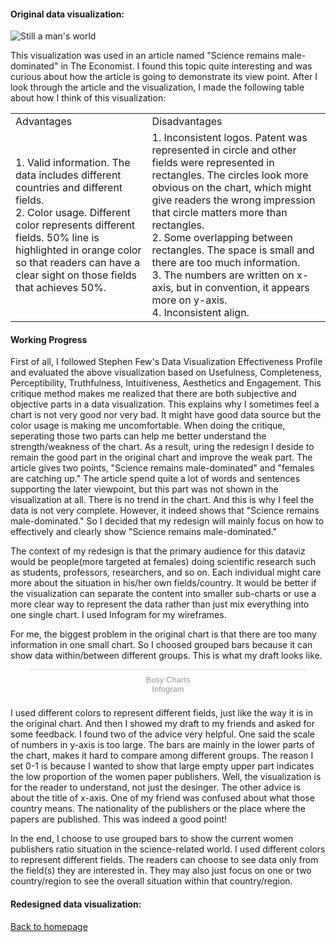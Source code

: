 #### Original data visualization:
![Still a man's world](https://www.economist.com/img/b/400/637/90/sites/default/files/images/print-edition/20170311_STC128_0.png)

This visualization was used in an article named "Science remains male-dominated" in The Economist. I found this topic quite interesting and was curious about how the article is going to demonstrate its view point. After I look through the article and the visualization, I made the following table about how I think of this visualization:
<table>
    <tr>
      <td>Advantages</td>
      <td>Disadvantages</td>
    </tr>
     <tr>
      <td>1. Valid information. The data includes different countries and different fields.<br> 2. Color usage. Different color represents different fields. 50% line is highlighted in orange color so that readers can have a clear sight on those fields that achieves 50%.  </td>
      <td>1. Inconsistent logos. Patent was represented in circle and other fields were represented in rectangles. The circles look more obvious on the chart, which might give readers the wrong impression that circle matters more than rectangles. <br> 2. Some overlapping between rectangles. The space is small and there are too much information. <br> 3. The numbers are written on x-axis, but in convention, it appears more on y-axis. <br> 4. Inconsistent align. </td>
    </tr>
</table>

#### Working Progress
First of all, I followed Stephen Few's Data Visualization Effectiveness Profile and evaluated the above visualization based on Usefulness, Completeness, Perceptibility, Truthfulness, Intuitiveness, Aesthetics and Engagement. This critique method makes me realized that there are both subjective and objective parts in a data visualization. This explains why I sometimes feel a chart is not very good nor very bad. It might have good data source but the color usage is making me uncomfortable. When doing the critique, seperating those two parts can help me better understand the strength/weakness of the chart. As a result, uring the redesign I deside to remain the good part in the original chart and improve the weak part. The article gives two points, "Science remains male-dominated" and "females are catching up." The article spend quite a lot of words and sentences supporting the later viewpoint, but this part was not shown in the visualization at all. There is no trend in the chart. And this is why I feel the data is not very complete. However, it indeed shows that "Science remains male-dominated." So I decided that my redesign will mainly focus on how to effectively and clearly show "Science remains male-dominated."

The context of my redesign is that the primary audience for this dataviz would be people(more targeted at females) doing scientific research such as students, professors, researchers, and so on. Each individual might care more about the situation in his/her own fields/country. It would be better if the visualization can separate the content into smaller sub-charts or use a more clear way to represent the data rather than just mix everything into one single chart. I used Infogram for my wireframes.

For me, the biggest problem in the original chart is that there are too many information in one small chart. So I choosed grouped bars because it can show data within/between different groups. This is what my draft looks like.
<div class="infogram-embed" data-id="c17e4690-5633-4eb5-a61a-2d799cccbc7c" data-type="interactive" data-title="Busy Charts"></div><script>!function(e,i,n,s){var t="InfogramEmbeds",d=e.getElementsByTagName("script")[0];if(window[t]&&window[t].initialized)window[t].process&&window[t].process();else if(!e.getElementById(n)){var o=e.createElement("script");o.async=1,o.id=n,o.src="https://e.infogram.com/js/dist/embed-loader-min.js",d.parentNode.insertBefore(o,d)}}(document,0,"infogram-async");</script><div style="padding:8px 0;font-family:Arial!important;font-size:13px!important;line-height:15px!important;text-align:center;border-top:1px solid #dadada;margin:0 30px"><a href="https://infogram.com/c17e4690-5633-4eb5-a61a-2d799cccbc7c" style="color:#989898!important;text-decoration:none!important;" target="_blank">Busy Charts</a><br><a href="https://infogram.com" style="color:#989898!important;text-decoration:none!important;" target="_blank" rel="nofollow">Infogram</a></div>

I used different colors to represent different fields, just like the way it is in the original chart. And then I showed my draft to my friends and asked for some feedback. I found two of the advice very helpful. One said the scale of numbers in y-axis is too large. The bars are mainly in the lower parts of the chart, makes it hard to compare among different groups. The reason I set 0-1 is because I wanted to show that large empty upper part indicates the low proportion of the women paper publishers. Well, the visualization is for the reader to understand, not just the desinger. The other advice is about the title of x-axis. One of my friend was confused about what those country means. The nationality of the publishers or the place where the papers are published. This was indeed a good point! 

In the end, I choose to use grouped bars to show the current women publishers ratio situation in the science-related world. I used different colors to represent different fields. The readers can choose to see data only from the field(s) they are interested in. They may also just focus on one or two country/region to see the overall situation within that country/region.

#### Redesigned data visualization:
<div class="flourish-embed flourish-chart" data-src="visualisation/3821044" data-url="https://flo.uri.sh/visualisation/3821044/embed" aria-label=""><script src="https://public.flourish.studio/resources/embed.js"></script></div>


[Back to homepage](/README.md)
